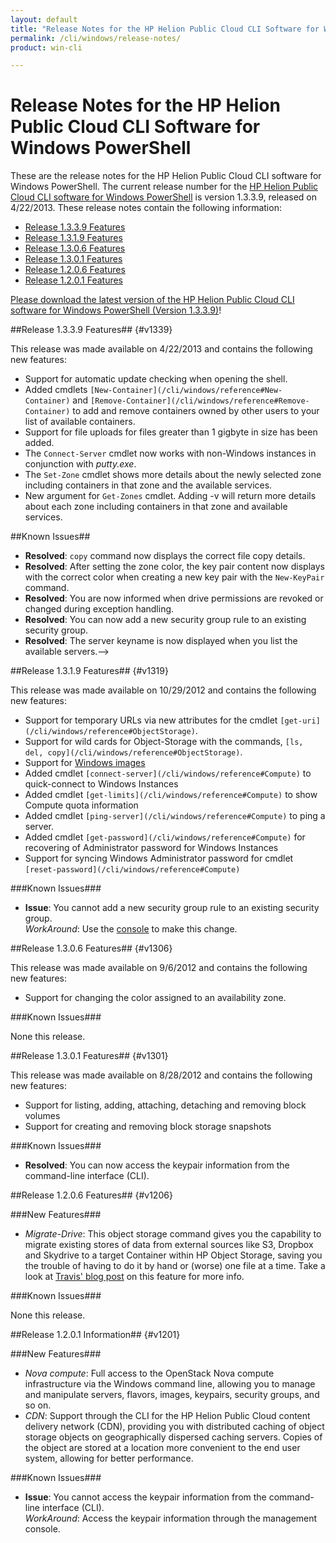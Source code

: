 ```yaml
---
layout: default
title: "Release Notes for the HP Helion Public Cloud CLI Software for Windows PowerShell"
permalink: /cli/windows/release-notes/
product: win-cli

---
```

<!--PUBLISHED-->
# Release Notes for the HP Helion Public Cloud CLI Software for Windows PowerShell #

These are the release notes for the HP Helion Public Cloud CLI software for Windows PowerShell.  The current release number for the [HP Helion Public Cloud CLI software for Windows PowerShell](/cli/windows) is version 1.3.3.9, released on 4/22/2013.  These release notes contain the following information:

* [Release 1.3.3.9 Features](#v1339)
* [Release 1.3.1.9 Features](#v1319)
* [Release 1.3.0.6 Features](#v1306)
* [Release 1.3.0.1 Features](#v1301)
* [Release 1.2.0.6 Features](#v1206)
* [Release 1.2.0.1 Features](#v1201)

[Please download the latest version of the HP Helion Public Cloud CLI software for Windows PowerShell (Version 1.3.3.9)](/file/WinCLI-1.3.3.9.zip)!

##Release 1.3.3.9 Features## {#v1339}

This release was made available on 4/22/2013 and contains the following new features:

* Support for automatic update checking when opening the shell.
* Added cmdlets `[New-Container](/cli/windows/reference#New-Container)` and `[Remove-Container](/cli/windows/reference#Remove-Container)` to add and remove containers owned by other users to your list of available containers.
* Support for file uploads for files greater than 1 gigbyte in size has been added.
* The `Connect-Server` cmdlet now works with non-Windows instances in conjunction with *putty.exe*.
* The `Set-Zone` cmdlet shows more details about the newly selected zone including containers in that zone and the available services.
* New argument for `Get-Zones` cmdlet. Adding -v will return more details about each zone including containers in that zone and available services.

##Known Issues##

* **Resolved**: `copy` command now displays the correct file copy details.
* **Resolved**: After setting the zone color, the key pair content now displays with the correct color when creating a new key pair with the `New-KeyPair` command.
* **Resolved**: You are now informed when drive permissions are revoked or changed during exception handling. 
* **Resolved**: You can now add a new security group rule to an existing security group.
* **Resolved**: The server keyname is now displayed when you list the available servers.-->


##Release 1.3.1.9 Features## {#v1319}

This release was made available on 10/29/2012 and contains the following new features:

* Support for temporary URLs via new attributes for the cmdlet `[get-uri](/cli/windows/reference#ObjectStorage)`.
* Support for wild cards for Object-Storage with the commands, `[ls, del, copy](/cli/windows/reference#ObjectStorage)`.
* Support for [Windows images](/cli/windows/compute#CreateanImageofaServer)
* Added cmdlet `[connect-server](/cli/windows/reference#Compute)` to quick-connect to Windows Instances
* Added cmdlet `[get-limits](/cli/windows/reference#Compute)` to show Compute quota information
* Added cmdlet `[ping-server](/cli/windows/reference#Compute)` to ping a server.
* Added cmdlet `[get-password](/cli/windows/reference#Compute)` for recovering of Administrator password for Windows Instances
* Support for syncing Windows Administrator password for cmdlet `[reset-password](/cli/windows/reference#Compute)`

###Known Issues###

* **Issue**: You cannot add a new security group rule to an existing security group.  
    *WorkAround*: Use the [console](https://console.hpcloud.com) to make this change.

##Release 1.3.0.6 Features## {#v1306}

This release was made available on 9/6/2012 and contains the following new features:

* Support for changing the color assigned to an availability zone.

###Known Issues###

None this release.

##Release 1.3.0.1 Features## {#v1301}

This release was made available on 8/28/2012 and contains the following new features:

* Support for listing, adding, attaching, detaching and removing block volumes
* Support for creating and removing block storage snapshots

###Known Issues###

* **Resolved**: You can now access the keypair information from the command-line interface (CLI).

##Release 1.2.0.6 Features## {#v1206}

###New Features###

* *Migrate-Drive*: This object storage command gives you the capability to migrate existing stores of data from external sources like S3, Dropbox and Skydrive to a target Container within HP Object Storage, saving you the trouble of having to do it by hand or (worse) one file at a time.  Take a look at [Travis' blog post](http://h30529.www3.hp.com/t5/HP-Scaling-the-Cloud-Blog/Migrating-your-files-with-the-Windows-CLI/ba-p/523) on this feature for more info.

###Known Issues###

None this release.

##Release 1.2.0.1 Information## {#v1201}

###New Features###

* *Nova compute*: Full access to the OpenStack Nova compute infrastructure via the Windows command line, allowing you to manage and manipulate servers, flavors, images, keypairs, security groups, and so on.
* *CDN*: Support through the CLI for the HP Helion Public Cloud content delivery network (CDN), providing you with distributed caching of object storage objects on geographically dispersed caching servers. Copies of the object are stored at a location more convenient to the end user system, allowing for better performance.

###Known Issues###

* **Issue**: You cannot access the keypair information from the command-line interface (CLI).  
    *WorkAround*: Access the keypair information through the management console.
